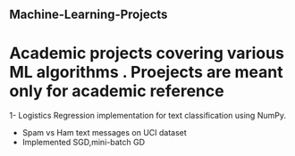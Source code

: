 ## Machine-Learning-Projects

# Academic projects covering various ML algorithms . Proejects are meant only for academic reference

1- Logistics Regression implementation for text classification using NumPy.
   * Spam vs Ham text messages on UCI dataset
   * Implemented SGD,mini-batch GD 
